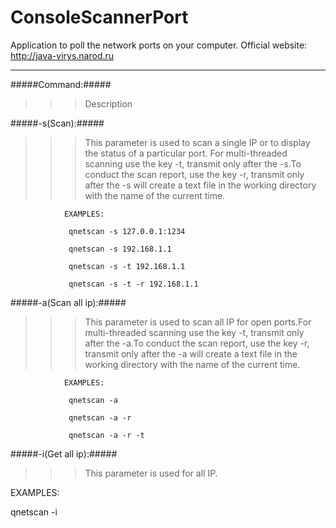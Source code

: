# ConsoleScannerPort
Application to poll the network ports on your computer.
Official website: http://java-virys.narod.ru
***
#####Command:#####
>>>Description  

#####-s(Scan):#####
>>>This parameter is used to scan a single IP or to display the status of a particular port. For multi-threaded scanning use the key -t, transmit only after the -s.To conduct the scan report, use the key -r, transmit only after the -s will create a text file in the working directory with the name of the current time.  

                EXAMPLES:  

				 qnetscan -s 127.0.0.1:1234
				 
				 qnetscan -s 192.168.1.1
				 
				 qnetscan -s -t 192.168.1.1
				 
				 qnetscan -s -t -r 192.168.1.1  

#####-a(Scan all ip):#####
>>>This parameter is used to scan all IP for open ports.For multi-threaded scanning use the key -t, transmit only after the -a.To conduct the scan report, use the key -r, transmit only after the -a will create a text file in the working directory with the name of the current time.  

                EXAMPLES:  
				 
				 qnetscan -a
				 
				 qnetscan -a -r
				 
				 qnetscan -a -r -t  

#####-i(Get all ip):#####
>>>This parameter is used for all IP.  

EXAMPLES:

qnetscan -i  
